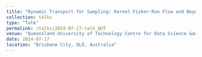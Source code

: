 ```yaml
---
title: "Dynamic Transport for Sampling: Kernel Fisher-Rao Flow and Beyond"
collection: talks
type: "Talk"
permalink: /talks/2024-07-17-talk_QUT
venue: "Queensland University of Technology Centre for Data Science &amp School of Mathematical Sciences"
date: 2024-07-17
location: "Brisbane City, QLD, Australia"
---
```


[I had a lovely time visiting the Centre for Data Science at QUT and spoke about our work on dynamic transport for sampling while there. Many thanks to my hosts there and to the seminar audience for great questions and feedback!]: #
